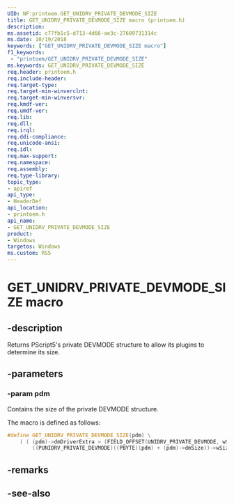 ```yaml
---
UID: NF:printoem.GET_UNIDRV_PRIVATE_DEVMODE_SIZE
title: GET_UNIDRV_PRIVATE_DEVMODE_SIZE macro (printoem.h)
description: 
ms.assetid: c77fb1c5-d713-4d66-ae3c-27609731314c
ms.date: 10/19/2018
keywords: ["GET_UNIDRV_PRIVATE_DEVMODE_SIZE macro"]
f1_keywords:
 - "printoem/GET_UNIDRV_PRIVATE_DEVMODE_SIZE"
ms.keywords: GET_UNIDRV_PRIVATE_DEVMODE_SIZE
req.header: printoem.h
req.include-header:
req.target-type:
req.target-min-winverclnt:
req.target-min-winversvr:
req.kmdf-ver:
req.umdf-ver:
req.lib:
req.dll:
req.irql: 
req.ddi-compliance:
req.unicode-ansi:
req.idl:
req.max-support:
req.namespace:
req.assembly:
req.type-library: 
topic_type: 
- apiref
api_type: 
- HeaderDef
api_location: 
- printoem.h
api_name: 
- GET_UNIDRV_PRIVATE_DEVMODE_SIZE
product: 
- Windows
targetos: Windows
ms.custom: RS5
---
```


# GET_UNIDRV_PRIVATE_DEVMODE_SIZE macro

## -description

Returns PScript5's private DEVMODE structure to allow its plugins to determine its size.

## -parameters

### -param pdm

Contains the size of the private DEVMODE structure.

The macro is defined as follows:

```cpp
#define GET_UNIDRV_PRIVATE_DEVMODE_SIZE(pdm) \
    ( ( (pdm)->dmDriverExtra > (FIELD_OFFSET(UNIDRV_PRIVATE_DEVMODE, wSize) + sizeof(WORD)) ) ? \
        ((PUNIDRV_PRIVATE_DEVMODE)((PBYTE)(pdm) + (pdm)->dmSize))->wSize : 0 )
```

## -remarks

## -see-also
